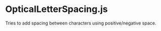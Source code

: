 OpticalLetterSpacing.js
=======================

Tries to add spacing between characters using positive/negative space.